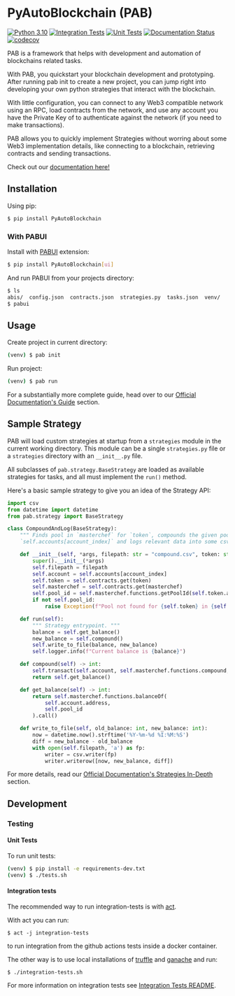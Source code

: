 # PyAutoBlockchain (PAB)

[![Python 3.10](https://img.shields.io/badge/python-3.10-blue.svg)](https://www.python.org/downloads/release/python-310/)
[![Integration Tests](https://github.com/manuelpepe/PyAutoBlockchain/actions/workflows/integration-tests-main.yml/badge.svg)](https://github.com/manuelpepe/PyAutoBlockchain/actions/workflows/integration-tests-main.yml)
[![Unit Tests](https://github.com/manuelpepe/PyAutoBlockchain/actions/workflows/unit-tests-main.yml/badge.svg)](https://github.com/manuelpepe/PyAutoBlockchain/actions/workflows/unit-tests-main.yml)
[![Documentation Status](https://readthedocs.org/projects/pyautoblockchain/badge/?version=latest)](https://pyautoblockchain.readthedocs.io/en/latest/?badge=latest)
[![codecov](https://codecov.io/gh/manuelpepe/PyAutoBlockchain/branch/main/graph/badge.svg?token=6Hjb772RWB)](https://codecov.io/gh/manuelpepe/PyAutoBlockchain)


PAB is a framework that helps with development and automation of blockchains related tasks.

With PAB, you quickstart your blockchain development and prototyping. After running pab init to create a new project, you can jump right into developing your own python strategies that interact with the blockchain.

With little configuration, you can connect to any Web3 compatible network using an RPC, load contracts from the network, and use any account you have the Private Key of to authenticate against the network (if you need to make transactions).

PAB allows you to quickly implement Strategies without worring about some Web3 implementation details, like connecting to a blockchain, retrieving contracts and sending transactions.

Check out our [documentation here!](https://pyautoblockchain.readthedocs.io/en/latest/index.html)

## Installation

Using pip:

```bash
$ pip install PyAutoBlockchain
```


### With PABUI

Install with [PABUI](https://github.com/manuelpepe/pabui) extension:

```bash
$ pip install PyAutoBlockchain[ui]
```

And run PABUI from your projects directory:
```bash
$ ls
abis/  config.json  contracts.json  strategies.py  tasks.json  venv/
$ pabui
```

## Usage

Create project in current directory:

```bash
(venv) $ pab init
```

Run project:

```bash
(venv) $ pab run
```

For a substantially more complete guide, head over to our [Official Documentation's Guide](https://pyautoblockchain.readthedocs.io/en/latest/guide/index.html) section.


## Sample Strategy


PAB will load custom strategies at startup from a `strategies` module in the current working directory.
This module can be a single `strategies.py` file or a `strategies` directory with an `__init__.py` file.

All subclasses of `pab.strategy.BaseStrategy` are loaded as available strategies for tasks, and all must implement
the `run()` method.

Here's a basic sample strategy to give you an idea of the Strategy API:

```python
import csv
from datetime import datetime
from pab.strategy import BaseStrategy

class CompoundAndLog(BaseStrategy):
    """ Finds pool in `masterchef` for `token`, compounds the given pool for
    `self.accounts[account_index]` and logs relevant data into some csv file. """

    def __init__(self, *args, filepath: str = "compound.csv", token: str = '', masterchef: str = '', account_index: int = 0):
        super().__init__(*args)
        self.filepath = filepath
        self.account = self.accounts[account_index]
        self.token = self.contracts.get(token)
        self.masterchef = self.contracts.get(masterchef)
        self.pool_id = self.masterchef.functions.getPoolId(self.token.address).call()
        if not self.pool_id:
            raise Exception(f"Pool not found for {self.token} in {self.masterchef}")

    def run(self):
        """ Strategy entrypoint. """
        balance = self.get_balance()
        new_balance = self.compound()
        self.write_to_file(balance, new_balance)
        self.logger.info(f"Current balance is {balance}")

    def compound(self) -> int:
        self.transact(self.account, self.masterchef.functions.compound, (self.pool_id, ))
        return self.get_balance()

    def get_balance(self) -> int:
        return self.masterchef.functions.balanceOf(
            self.account.address,
            self.pool_id
        ).call()

    def write_to_file(self, old_balance: int, new_balance: int):
        now = datetime.now().strftime('%Y-%m-%d %I:%M:%S')
        diff = new_balance - old_balance
        with open(self.filepath, 'a') as fp:
            writer = csv.writer(fp)
            writer.writerow([now, new_balance, diff])
```


For more details, read our [Official Documentation's Strategies In-Depth](https://pyautoblockchain.readthedocs.io/en/latest/guide/strategy_development_basics.html#strategies-in-depth) section.


## Development

### Testing

#### Unit Tests

To run unit tests:

```bash
(venv) $ pip install -e requirements-dev.txt
(venv) $ ./tests.sh
```

#### Integration tests

The recommended way to run integration-tests is with [act](https://github.com/nektos/act).

With act you can run:

```
$ act -j integration-tests
```

to run integration from the github actions tests inside a docker container.


The other way is to use local installations of [truffle](https://github.com/trufflesuite/truffle) and [ganache](https://github.com/trufflesuite/ganache) and run:

```
$ ./integration-tests.sh
```

For more information on integration tests see [Integration Tests README](integration-tests/README.md).
